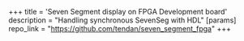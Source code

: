 +++
title = 'Seven Segment display on FPGA Development board'
description = "Handling synchronous SevenSeg with HDL"
[params]
    repo_link = "https://github.com/tendan/seven_segment_fpga"
+++